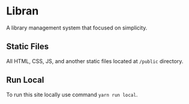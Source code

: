 # Libran

A library management system that focused on simplicity.

## Static Files

All HTML, CSS, JS, and another static files located at `/public` directory.

## Run Local

To run this site locally use command `yarn run local`.
